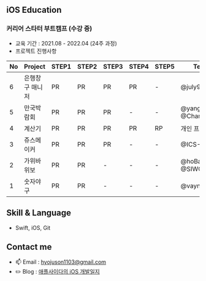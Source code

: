 ## iOS Education
### 커리어 스타터 부트캠프 (수강 중)
* 교육 기간 : 2021.08 - 2022.04 (24주 과정) 
* 프로젝트 진행사항

|No|Project|STEP1|STEP2|STEP3|STEP4|STEP5|Team|Reviewer|
|-|-|-|-|-|-|-|-|-|
|6|은행창구 매니저|PR|PR|PR|PR|-|@july911|@GREENOVER|
|5|만국박람회|PR|PR|PR|-|-|@yanghojoon, @ChaminLee|@kcharliek|
|4|계산기|PR|PR|PR|PR|RP|개인 프로젝트|@jae57|
|3|쥬스메이커|PR|PR|PR|-|-|@ICS-Asan|@GREENOVER|
|2|가위바위보|PR|PR|-|-|-|@hoBahk, @SIWONKIM|@joey-ful|
|1|숫자야구|PR|PR|-|-|-|@vayne77|@soll4u|

## Skill & Language
* Swift, iOS, Git

## Contact me
* 📫 Email : hyojuson1103@gmail.com
* ✏️ Blog : [애플사이다의 iOS 개발일지](https://applecider2020.tistory.com/)

<!--
**just1103/just1103** is a ✨ _special_ ✨ repository because its `README.md` (this file) appears on your GitHub profile.

Here are some ideas to get you started:

- 🔭 I’m currently working on ...
- 🌱 I’m currently learning ...
- 👯 I’m looking to collaborate on ...
- 🤔 I’m looking for help with ...
- 💬 Ask me about ...
- 📫 How to reach me: ...
- 😄 Pronouns: ...
- ⚡ Fun fact: ...
-->
